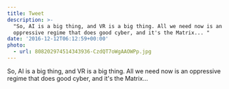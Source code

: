 ```yaml
---
title: Tweet
description: >-
  "So, AI is a big thing, and VR is a big thing. All we need now is an
  oppressive regime that does good cyber, and it's the Matrix... "
date: '2016-12-12T06:12:59+00:00'
photo:
  - url: 808202974514343936-CzdQT7oWgAAOWPp.jpg
---
```

So, AI is a big thing, and VR is a big thing. All we need now is an oppressive regime that does good cyber, and it's the Matrix... 
